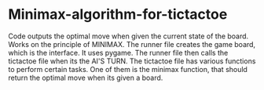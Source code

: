 # Minimax-algorithm-for-tictactoe
Code outputs the optimal move when given the current state of the board. Works on the principle of MINIMAX.
The runner file creates the game board, which is the interface. It uses pygame.
The runner file then calls the tictactoe file when its the AI'S TURN.
The tictactoe file has various functions to perform certain tasks.
One of them is the minimax function, that should return the optimal move when its given a board.
